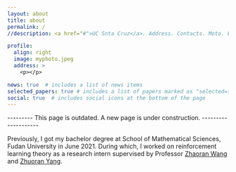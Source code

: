 ```yaml
---
layout: about
title: about
permalink: /
//description: <a href="#">UC Snta Cruz</a>. Address. Contacts. Moto. Etc.

profile:
  align: right
  image: myphoto.jpeg
  address: >
    <p></p>

news: true  # includes a list of news items
selected_papers: true # includes a list of papers marked as "selected={true}"
social: true  # includes social icons at the bottom of the page
---
```


--------- This page is outdated. A new page is under construction. --------------------


Previously, I got my bachelor degree at School of Mathematical Sciences, Fudan University in June 2021. During which, I worked on reinforcement learning 
theory as a research intern supervised by Professor [Zhaoran Wang](https://zhaoranwang.github.io/) and [Zhuoran Yang](https://www.princeton.edu/~zy6/).



